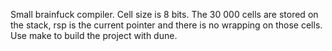 Small brainfuck compiler.
Cell size is 8 bits.
The 30 000 cells are stored on the stack, rsp is the current pointer and there is no wrapping on those cells.
Use make to build the project with dune.
